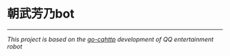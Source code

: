 # 朝武芳乃bot
************
_This project is based on the [go-cqhttp](https://github.com/Mrs4s/go-cqhttp) development of QQ entertainment robot_


